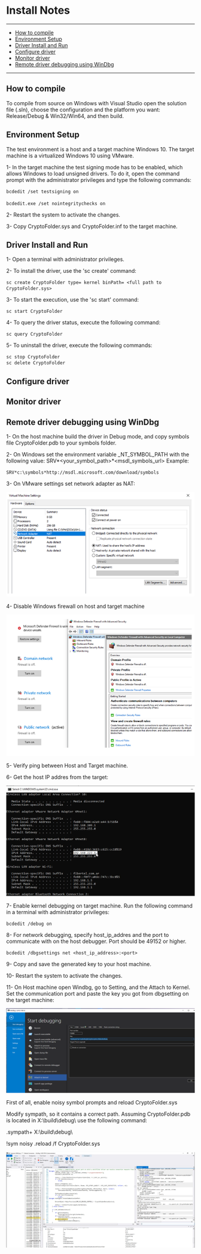 # Install Notes


---
* [How to compile](#how-to-compile)
* [Environment Setup](#environment-setup)
* [Driver Install and Run](#driver-install-and-run)
* [Configure driver](#configure-driver)
* [Monitor driver](#monitor-driver)
* [Remote driver debugging using WinDbg](#remote-driver-debugging-using-winDbg)
---


## How to compile

To compile from source on Windows with Visual Studio open the solution file (.sln), choose the configuration and the platform you want: Release/Debug & Win32/Win64, and then build.


## Environment Setup

The test environment is a host and a target machine Windows 10.
The target machine is a virtualized Windows 10 using VMware.

1- In the target machine the test signing mode has to be enabled, which allows Windows to load unsigned drivers.
To do it, open the command prompt with the administrator privileges and type the following commands:
```
bcdedit /set testsigning on

bcdedit.exe /set nointegritychecks on
```

2- Restart the system to activate the changes.

3- Copy CryptoFolder.sys and CryptoFolder.inf to the target machine.


## Driver Install and Run

1- Open a terminal with administrator privileges.

2- To install the driver, use the 'sc create' command:
```
sc create CryptoFolder type= kernel binPath= <full path to CryptoFolder.sys>
```

3- To start the execution, use the 'sc start' command:
```
sc start CryptoFolder
```

4- To query the driver status, execute the following command:
```
sc query CryptoFolder
```

5- To uninstall the driver, execute the following commands:
```
sc stop CryptoFolder
sc delete CryptoFolder
```



## Configure driver



## Monitor driver



## Remote driver debugging using WinDbg


1- On the host machine build the driver in Debug mode, and copy symbols file CryptoFolder.pdb to your symbols folder.

2- On Windows set the environment variable _NT_SYMBOL_PATH with the following value: SRV*<your_symbol_path>*<msdl_symbols_url>
Example:
```
SRV*c:\symbols*http://msdl.microsoft.com/download/symbols
```

3- On VMware settings set network adapter as NAT:

![vmware_network.png](./assets/vmware_network.png)

4- Disable Windows firewall on host and target machine

![disable_firewall.png](./assets/disable_firewall.png)

5- Verify ping between Host and Target machine.

6- Get the host IP addres from the target:

![host_ip_from_target.png](./assets/host_ip_from_target.png)

7- Enable kernel debugging on target machine.
   Run the following command in a terminal with administrator privileges:
```
bcdedit /debug on 
```

8- For network debugging, specify host_ip_addres and the port to communicate with on the host debugger. Port should be 49152 or higher.
```
bcdedit /dbgsettings net <host_ip_address>:<port> 
```

9- Copy and save the generated key to your host machine.

10- Restart the system to activate the changes.


11- On Host machine open Windbg, go to Setting, and the Attach to Kernel.
Set the communication port and paste the key you got from dbgsetting on the target machine: 

![windbg_attach_kernel.png](./assets/windbg_attach_kernel.png)

First of all, enable noisy symbol prompts and reload CryptoFolder.sys

Modify sympath, so it contains a correct path. Assuming CryptoFolder.pdb is located in X:\build\debug\ use the following command:

.sympath+ X:\build\debug\

!sym noisy
.reload /f CryptoFolder.sys


![windbg_debug.png](./assets/windbg_debug.png)


 